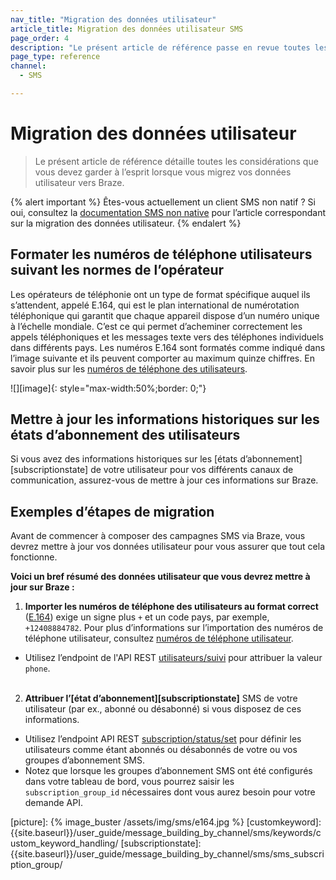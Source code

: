 ```yaml
---
nav_title: "Migration des données utilisateur"
article_title: Migration des données utilisateur SMS
page_order: 4
description: "Le présent article de référence passe en revue toutes les considérations que vous devez garder à l’esprit lorsque vous migrez vos données utilisateur vers Braze pour la messagerie SMS."
page_type: reference
channel:
  - SMS

---
```


# Migration des données utilisateur

> Le présent article de référence détaille toutes les considérations que vous devez garder à l’esprit lorsque vous migrez vos données utilisateur vers Braze. 

{% alert important %}
Êtes-vous actuellement un client SMS non natif ? Si oui, consultez la [documentation SMS non native](/docs/user_guide/message_building_by_channel/sms/non_native/) pour l’article correspondant sur la migration des données utilisateur.
{% endalert %}

## Formater les numéros de téléphone utilisateurs suivant les normes de l’opérateur

Les opérateurs de téléphonie ont un type de format spécifique auquel ils s’attendent, appelé E.164, qui est le plan international de numérotation téléphonique qui garantit que chaque appareil dispose d’un numéro unique à l’échelle mondiale. C’est ce qui permet d’acheminer correctement les appels téléphoniques et les messages texte vers des téléphones individuels dans différents pays. Les numéros E.164 sont formatés comme indiqué dans l’image suivante et ils peuvent comporter au maximum quinze chiffres. En savoir plus sur les [numéros de téléphone des utilisateurs][userphone].

![][image]{: style="max-width:50%;border: 0;"}

## Mettre à jour les informations historiques sur les états d’abonnement des utilisateurs

Si vous avez des informations historiques sur les [états d’abonnement][subscriptionstate] de votre utilisateur pour vos différents canaux de communication, assurez-vous de mettre à jour ces informations sur Braze. 

## Exemples d’étapes de migration

Avant de commencer à composer des campagnes SMS via Braze, vous devrez mettre à jour vos données utilisateur pour vous assurer que tout cela fonctionne. 

**Voici un bref résumé des données utilisateur que vous devrez mettre à jour sur Braze :**

1. **Importer les numéros de téléphone des utilisateurs au format correct** ([E.164][0]) exige un signe plus `+` et un code pays, par exemple, `+12408884782`. Pour plus d’informations sur l’importation des numéros de téléphone utilisateur, consultez [numéros de téléphone utilisateur][userphone].
  - Utilisez l’endpoint de l'API REST [utilisateurs/suivi][1] pour attribuer la valeur `phone`.<br><br>

2. **Attribuer l’[état d’abonnement][subscriptionstate]** SMS de votre utilisateur (par ex., abonné ou désabonné) si vous disposez de ces informations.
  - Utilisez l’endpoint API REST [subscription/status/set][6] pour définir les utilisateurs comme étant abonnés ou désabonnés de votre ou vos groupes d’abonnement SMS.
  - Notez que lorsque les groupes d’abonnement SMS ont été configurés dans votre tableau de bord, vous pourrez saisir les `subscription_group_id` nécessaires dont vous aurez besoin pour votre demande API.

[0]: https://en.wikipedia.org/wiki/E.164
[userphone]: {{site.baseurl}}/user_guide/message_building_by_channel/sms/phone_numbers/user_phone_numbers/
[1]: {{site.baseurl}}/api/endpoints/user_data/post_user_track/
[2]: {{site.baseurl}}/api/endpoints/user_data/post_user_alias/
[3]: {{site.baseurl}}/developer_guide/platform_integration_guides/swift/analytics/setting_user_ids/#aliasing-users
[4]: {{site.baseurl}}/developer_guide/platform_integration_guides/android/analytics/setting_user_ids/#aliasing-users
[5]: {{site.baseurl}}/developer_guide/platform_integration_guides/web/analytics/setting_user_ids/#aliasing-users
[6]: {{site.baseurl}}/api/endpoints/subscription_groups/post_update_user_subscription_group_status/
[picture]: {% image_buster /assets/img/sms/e164.jpg %}
[customkeyword]: {{site.baseurl}}/user_guide/message_building_by_channel/sms/keywords/custom_keyword_handling/
[subscriptionstate]: {{site.baseurl}}/user_guide/message_building_by_channel/sms/sms_subscription_group/
